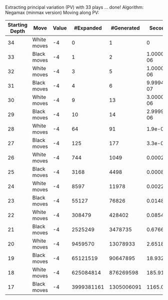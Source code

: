 Extracting principal variation (PV) with 33 plays ... done!
Algorithm: Negamax (minmax version)
Moving along PV:

| Starting Depth | Move | Value | #Expanded | #Generated | Seconds | #Generated/Second |
| -------------- | ---- | ----- | --------- | ---------- | ------- | ----------------- |
| 34 | White moves | -4 | 0 | 1 | 0 | inf | 
| 33 | Black moves | -4 | 1 | 2 | 1.00001e-06 | 1.99998e+06 | 
| 32 | White moves | -4 | 3 | 5 | 1.00001e-06 | 4.99996e+06 | 
| 31 | Black moves | -4 | 4 | 6 | 9.99949e-07 | 6.0003e+06 | 
| 30 | White moves | -4 | 9 | 13 | 3.00002e-06 | 4.3333e+06 | 
| 29 | Black moves | -4 | 10 | 14 | 2.99996e-06 | 4.66672e+06 | 
| 28 | White moves | -4 | 64 | 91 | 1.9e-05 | 4.78948e+06 | 
| 27 | Black moves | -4 | 125 | 177 | 3.3e-05 | 5.36363e+06 | 
| 26 | White moves | -4 | 744 | 1049 | 0.000201 | 5.21891e+06 | 
| 25 | Black moves | -4 | 3168 | 4498 | 0.000865 | 5.2e+06 | 
| 24 | White moves | -4 | 8597 | 11978 | 0.002209 | 5.42236e+06 | 
| 23 | Black moves | -4 | 55127 | 76826 | 0.01483 | 5.18044e+06 | 
| 22 | White moves | -4 | 308479 | 428402 | 0.085451 | 5.01342e+06 | 
| 21 | Black moves | -4 | 2525249 | 3478735 | 0.676624 | 5.14131e+06 | 
| 20 | White moves | -4 | 9459570 | 13078933 | 2.65183 | 4.93204e+06 | 
| 19 | Black moves | -4 | 65121519 | 90647895 | 18.9327 | 4.78789e+06 | 
| 18 | White moves | -4 | 625084814 | 876269598 | 185.91 | 4.71341e+06 | 
| 17 | Black moves | -4 | 3999381161 | 1305006091 | 1165.07 | 1.12011e+06 | 
